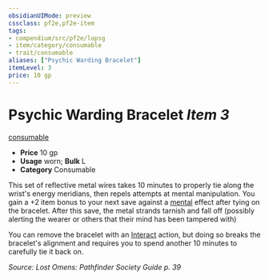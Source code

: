 ```yaml
---
obsidianUIMode: preview
cssclass: pf2e,pf2e-item
tags:
- compendium/src/pf2e/lopsg
- item/category/consumable
- trait/consumable
aliases: ["Psychic Warding Bracelet"]
itemLevel: 3
price: 10 gp
---
```

# Psychic Warding Bracelet *Item 3*  
[consumable](../../../rules/traits/consumable.md)  

- **Price** 10 gp
- **Usage** worn; **Bulk** L
- **Category** Consumable

This set of reflective metal wires takes 10 minutes to properly tie along the wrist's energy meridians, then repels attempts at mental manipulation. You gain a +2 item bonus to your next save against a [mental](../../../rules/traits/mental.md) effect after tying on the bracelet. After this save, the metal strands tarnish and fall off (possibly alerting the wearer or others that their mind has been tampered with)

You can remove the bracelet with an [Interact](../../../rules/actions/interact.md) action, but doing so breaks the bracelet's alignment and requires you to spend another 10 minutes to carefully tie it back on.

*Source: Lost Omens: Pathfinder Society Guide p. 39*